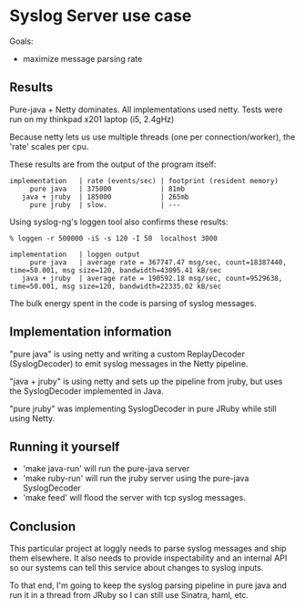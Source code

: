 # Syslog Server use case

Goals:

* maximize message parsing rate

## Results

Pure-java + Netty dominates. All implementations used netty. Tests were run on
my thinkpad x201 laptop (i5, 2.4gHz)

Because netty lets us use multiple threads (one per connection/worker), the
'rate' scales per cpu.

These results are from the output of the program itself: 

    implementation   | rate (events/sec) | footprint (resident memory)
         pure java   | 375000            | 81mb
       java + jruby  | 185000            | 265mb
         pure jruby  | slow.             | ---

Using syslog-ng's loggen tool also confirms these results: 

    % loggen -r 500000 -iS -s 120 -I 50  localhost 3000

    implementation   | loggen output
         pure java   | average rate = 367747.47 msg/sec, count=18387440, time=50.001, msg size=120, bandwidth=43095.41 kB/sec
       java + jruby  | average rate = 190592.18 msg/sec, count=9529638, time=50.001, msg size=120, bandwidth=22335.02 kB/sec

The bulk energy spent in the code is parsing of syslog
messages.

## Implementation information

"pure java" is using netty and writing a custom ReplayDecoder (SyslogDecoder)
to emit syslog messages in the Netty pipeline.

"java + jruby" is using netty and sets up the pipeline from jruby, but uses the
SyslogDecoder implemented in Java.

"pure jruby" was implementing SyslogDecoder in pure JRuby while still using
Netty.

## Running it yourself

* 'make java-run' will run the pure-java server
* 'make ruby-run' will run the jruby server using the pure-java SyslogDecoder
* 'make feed' will flood the server with tcp syslog messages.

## Conclusion

This particular project at loggly needs to parse syslog messages and ship them
elsewhere. It also needs to provide inspectability and an internal API so our
systems can tell this service about changes to syslog inputs.

To that end, I'm going to keep the syslog parsing pipeline in pure java and run
it in a thread from JRuby so I can still use Sinatra, haml, etc.
